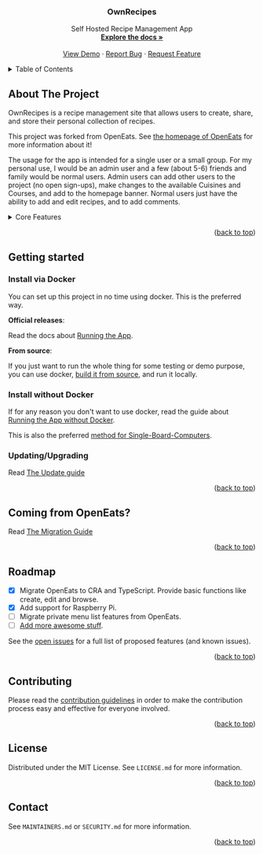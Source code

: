 <a name="readme-top"></a>
<!--
*** This README was bootstrapped with
*** (https://raw.githubusercontent.com/othneildrew/Best-README-Template).
-->

<div align="center">
  <h3 align="center">OwnRecipes</h3>

  <p align="center">
    Self Hosted Recipe Management App
    <br />
    <a href="https://github.com/ownrecipes/OwnRecipes/tree/master/docs"><strong>Explore the docs »</strong></a>
    <br />
    <br />
    <a href="https://ownrecipes.github.io/ownrecipes-web/">View Demo</a>
    ·
    <a href="https://github.com/ownrecipes/OwnRecipes/issues">Report Bug</a>
    ·
    <a href="https://github.com/ownrecipes/OwnRecipes/issues">Request Feature</a>
  </p>
</div>

<details>
  <summary>Table of Contents</summary>
  <ol>
    <li><a href="#about-the-project">About The Project</a></li>
    <li>
      <a href="#getting-started">Getting started</a>
      <ul>
        <li><a href="#install-via-docker">Install via Docker</a></li>
        <li><a href="#install-without-docker">Install without Docker</a></li>
        <li><a href="#updatingupgrading">Updating/Upgrading</a></li>
        <li><a href="#coming-from-openeats">Coming from OpenEats?</a></li>
      </ul>
    </li>
    <li><a href="#roadmap">Roadmap</a></li>
    <li><a href="#contributing">Contributing</a></li>
    <li><a href="#license">License</a></li>
    <li><a href="#contact">Contact</a></li>
  </ol>
</details>


## About The Project

OwnRecipes is a recipe management site that allows users to create, share, and store their personal collection of recipes.

This project was forked from OpenEats. See [the homepage of OpenEats](https://github.com/open-eats/OpenEats) for more information about it!

The usage for the app is intended for a single user or a small group. For my personal use, I would be an admin user and a few (about 5-6) friends and family would be normal users. Admin users can add other users to the project (no open sign-ups), make changes to the available Cuisines and Courses, and add to the homepage banner. Normal users just have the ability to add and edit recipes, and to add comments.

<details>
  <summary>Core Features</summary>
  <ol>
    <li>Creating, viewing, sharing, and editing recipes.</li>
    <li>Ingredients can be grouped, and recipes include other recipes.</li>
    <li>Update serving information on the fly.</li>
    <li>Browsing and searching for recipes.</li>
    <li>Random search for explorers.</li>
    <li>Comments and ratings for recipes.</li>
    <li>Beautiful responsive design.</li>
  </ol>
</details>

<p align="right">(<a href="#readme-top">back to top</a>)</p>

## Getting started

### Install via Docker

You can set up this project in no time using docker. This is the preferred way.

**Official releases**:

Read the docs about [Running the App](Running_the_App.md).

**From source**:

If you just want to run the whole thing for some testing or demo purpose, you can use docker, [build it from source](Running_the_App_in_dev.md), and run it locally.

### Install without Docker

If for any reason you don't want to use docker, read the guide about [Running the App without Docker](Running_the_App_Without_Docker.md).

This is also the preferred [method for Single-Board-Computers](Running_the_App_Tricks.md/#single-board-computer).

### Updating/Upgrading

Read [The Update guide](Updating_the_App.md)

<p align="right">(<a href="#readme-top">back to top</a>)</p>

## Coming from OpenEats?

Read [The Migration Guide](Migrate_from_OpenEats.md)

<p align="right">(<a href="#readme-top">back to top</a>)</p>

## Roadmap

- [x] Migrate OpenEats to CRA and TypeScript. Provide basic functions like create, edit and browse.
- [x] Add support for Raspberry Pi.
- [ ] Migrate private menu list features from OpenEats.
- [ ] [Add more awesome stuff](https://github.com/ownrecipes/OwnRecipes/issues).

See the [open issues](https://github.com/ownrecipes/OwnRecipes/issues) for a full list of proposed features (and known issues).

<p align="right">(<a href="#readme-top">back to top</a>)</p>

## Contributing

Please read the [contribution guidelines](CONTRIBUTING.md) in order to make the contribution process easy and effective for everyone involved.

<p align="right">(<a href="#readme-top">back to top</a>)</p>

## License

Distributed under the MIT License. See `LICENSE.md` for more information.

<p align="right">(<a href="#readme-top">back to top</a>)</p>

## Contact

See `MAINTAINERS.md` or `SECURITY.md` for more information.

<p align="right">(<a href="#readme-top">back to top</a>)</p>
